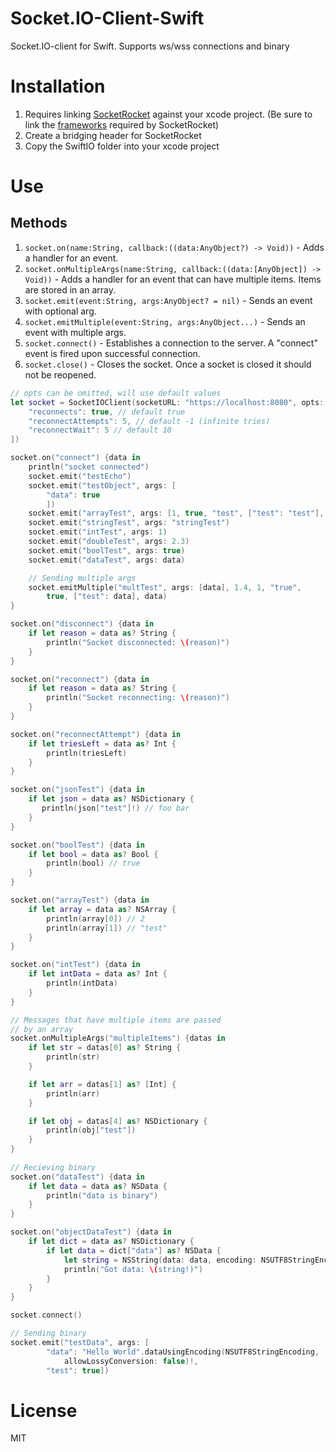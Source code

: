 Socket.IO-Client-Swift
======================

Socket.IO-client for Swift. Supports ws/wss connections and binary

Installation
============
1. Requires linking [SocketRocket](https://github.com/square/SocketRocket) against your xcode project. (Be sure to link the [frameworks](https://github.com/square/SocketRocket#framework-dependencies) required by SocketRocket)
2. Create a bridging header for SocketRocket
3. Copy the SwiftIO folder into your xcode project

Use
===
Methods
-------
1. `socket.on(name:String, callback:((data:AnyObject?) -> Void))` - Adds a handler for an event.
2. `socket.onMultipleArgs(name:String, callback:((data:[AnyObject]) -> Void))` - Adds a handler for an event that           can have multiple items. Items are stored in an array.
3. `socket.emit(event:String, args:AnyObject? = nil)` - Sends an event with optional arg.
4. `socket.emitMultiple(event:String, args:AnyObject...)` - Sends an event with multiple args.
5. `socket.connect()` - Establishes a connection to the server. A "connect" event is fired upon successful connection.
6. `socket.close()` - Closes the socket. Once a socket is closed it should not be reopened. 

```swift
// opts can be omitted, will use default values
let socket = SocketIOClient(socketURL: "https://localhost:8080", opts: [
    "reconnects": true, // default true
    "reconnectAttempts": 5, // default -1 (infinite tries)
    "reconnectWait": 5 // default 10
])

socket.on("connect") {data in
    println("socket connected")
    socket.emit("testEcho")
    socket.emit("testObject", args: [
        "data": true
        ])
    socket.emit("arrayTest", args: [1, true, "test", ["test": "test"], data, data])
    socket.emit("stringTest", args: "stringTest")
    socket.emit("intTest", args: 1)
    socket.emit("doubleTest", args: 2.3)
    socket.emit("boolTest", args: true)
    socket.emit("dataTest", args: data)

    // Sending multiple args
    socket.emitMultiple("multTest", args: [data], 1.4, 1, "true", 
        true, ["test": data], data)
}

socket.on("disconnect") {data in
    if let reason = data as? String {
        println("Socket disconnected: \(reason)")
    }
}

socket.on("reconnect") {data in
    if let reason = data as? String {
        println("Socket reconnecting: \(reason)")
    }
}

socket.on("reconnectAttempt") {data in
    if let triesLeft = data as? Int {
        println(triesLeft)
    }
}

socket.on("jsonTest") {data in
    if let json = data as? NSDictionary {
       println(json["test"]!) // foo bar
    }
}

socket.on("boolTest") {data in
    if let bool = data as? Bool {
        println(bool) // true
    }
}

socket.on("arrayTest") {data in
    if let array = data as? NSArray {
        println(array[0]) // 2
        println(array[1]) // "test"
    }
}

socket.on("intTest") {data in
    if let intData = data as? Int {
        println(intData)
    }
}

// Messages that have multiple items are passed
// by an array
socket.onMultipleArgs("multipleItems") {datas in
    if let str = datas[0] as? String {
        println(str)
    }

    if let arr = datas[1] as? [Int] {
        println(arr)
    }

    if let obj = datas[4] as? NSDictionary {
        println(obj["test"])
    }
}
        
// Recieving binary
socket.on("dataTest") {data in
    if let data = data as? NSData {
        println("data is binary")
    }
}

socket.on("objectDataTest") {data in
    if let dict = data as? NSDictionary {
        if let data = dict["data"] as? NSData {
            let string = NSString(data: data, encoding: NSUTF8StringEncoding)
            println("Got data: \(string!)")
        }
    }
}

socket.connect()

// Sending binary
socket.emit("testData", args: [
        "data": "Hello World".dataUsingEncoding(NSUTF8StringEncoding,
            allowLossyConversion: false)!,
        "test": true])
```
License
=======
MIT

